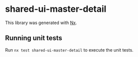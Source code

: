 # shared-ui-master-detail

This library was generated with [Nx](https://nx.dev).

## Running unit tests

Run `nx test shared-ui-master-detail` to execute the unit tests.
